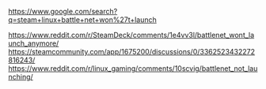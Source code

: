 https://www.google.com/search?q=steam+linux+battle+net+won%27t+launch

https://www.reddit.com/r/SteamDeck/comments/1e4vv3l/battlenet_wont_launch_anymore/
https://steamcommunity.com/app/1675200/discussions/0/3362523432272816243/
https://www.reddit.com/r/linux_gaming/comments/10scvig/battlenet_not_launching/
